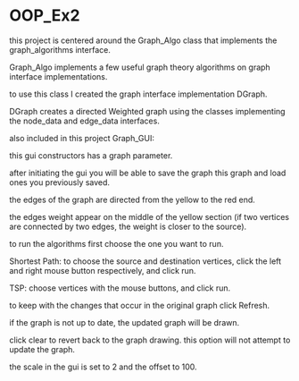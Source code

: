 # OOP_Ex2 
this project is centered around the Graph_Algo class that implements the graph_algorithms interface.

Graph_Algo implements a few useful graph theory algorithms on graph interface implementations.

to use this class I created the graph interface implementation DGraph.

DGraph creates a directed Weighted graph using the classes implementing the node_data and edge_data interfaces.

also included in this project Graph_GUI:

this gui constructors has a graph parameter.

after initiating the gui you will be able to save the graph this graph and load ones you previously saved.

the edges of the graph are directed from the yellow to the red end.

the edges weight appear on the middle of the yellow section (if two vertices are connected by two edges, the weight is closer to the source).

to run the algorithms first choose the one you want to run.

Shortest Path: to choose the source and destination vertices, click the left and right mouse button respectively, and click run.

TSP: choose vertices with the mouse buttons, and click run.

to keep with the changes that occur in the original graph click Refresh.

if the graph is not up to date, the updated graph will be drawn.

click clear to revert back to the graph drawing. this option will not attempt to update the graph.

the scale in the gui is set to 2 and the offset to 100.
